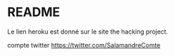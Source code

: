 # README

Le lien heroku est donné sur le site the hacking project. 

compte twitter https://twitter.com/SalamandreComte
